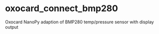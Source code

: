 # oxocard_connect_bmp280
Oxocard NanoPy adaption of BMP280 temp/pressure sensor with display output
